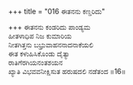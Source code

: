 +++
title = "016 ಈತನನು ಕಣ್ಡರಿದು"

+++
ಈತನನು ಕಂಡರಿದು ಪಾಂಡ್ಯಮ  
ಹೀತಳಾಧಿಪ ನಿಜ ಕುಮಾರಿಯ  
ನೀತಗಿತ್ತನು ಬಭ್ರುವಾಹನನಾದನಾಕೆಯಲಿ   
ಈತ ಕಳುಹಿಸಿಕೊಂಡು ದೈತ್ಯಾ  
ರಾತಿಗೆರಗಿಯನಂತಶಯನ  
ಖ್ಯಾತಿ ವಿಭವವನೀಕ್ಷಿಸುತ ಹರುಷದಲಿ ನಡೆತಂದ     ॥16॥